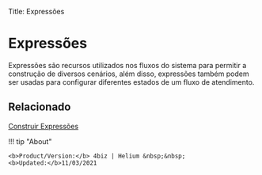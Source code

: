 Title: Expressões

# Expressões

Expressões são recursos utilizados nos fluxos do sistema para permitir a construção de diversos cenários, além disso, expressões também podem ser usadas para configurar diferentes estados de um fluxo de atendimento.

## Relacionado

[Construir Expressões][1]  


[1]:/pt-br/4biz-helium/tracker/configuration/expressions-creator.html


!!! tip "About"

    <b>Product/Version:</b> 4biz | Helium &nbsp;&nbsp;
    <b>Updated:</b>11/03/2021
	
